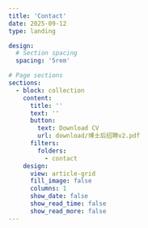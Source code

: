 ```yaml
---
title: 'Contact'
date: 2025-09-12
type: landing

design:
  # Section spacing
  spacing: '5rem'

# Page sections
sections:
  - block: collection
    content:
      title: ''
      text: ''
      button:
        text: Download CV
        url: download/博士后招聘v2.pdf
      filters:
        folders:
          - contact
    design:
      view: article-grid
      fill_image: false
      columns: 1
      show_date: false
      show_read_time: false
      show_read_more: false
---
```



